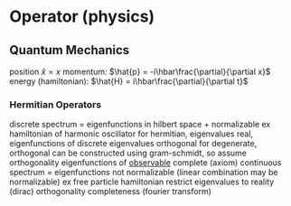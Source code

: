 # Operator (physics)
## Quantum Mechanics
position $\hat{x} = x$
momentum: $\hat{p} = -i\hbar\frac{\partial}{\partial x}$
energy (hamiltonian): $\hat{H} = i\hbar\frac{\partial}{\partial t}$
### Hermitian Operators
discrete spectrum = eigenfunctions in hilbert space + normalizable
	ex hamiltonian of harmonic oscillator
	for hermitian, eigenvalues real, eigenfunctions of discrete eigenvalues orthogonal
		for degenerate, orthogonal can be constructed using gram-schmidt, so assume orthogonality
	eigenfunctions of [observable](observable-physics.md) complete (axiom)
continuous spectrum = eigenfunctions not normalizable (linear combination may be normalizable)
	ex free particle hamiltonian
	restrict eigenvalues to reality
		(dirac) orthogonality
		completeness (fourier transform)